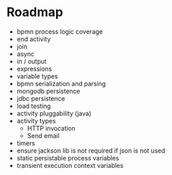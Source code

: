 # Roadmap
 
* bpmn process logic coverage
 * end activity
 * join
* async
* in / output
* expressions
* variable types
* bpmn serialization and parsing
* mongodb persistence
* jdbc persistence
* load testing
* activity pluggability (java)
* activity types
  * HTTP invocation
  * Send email
* timers
* ensure jackson lib is not required if json is not used
* static persistable process variables
* transient execution context variables
